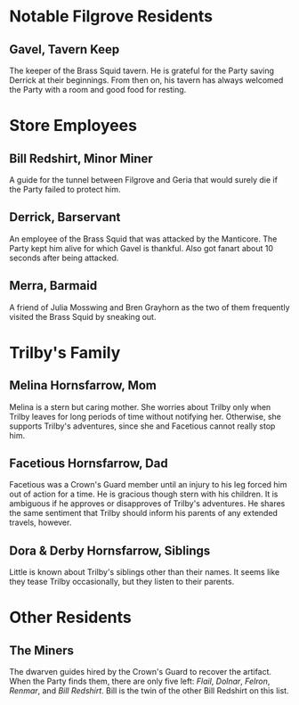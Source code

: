 # Notable Filgrove Residents

## Gavel, Tavern Keep

The keeper of the Brass Squid tavern. He is grateful for the Party saving Derrick at their beginnings. From then on, his tavern has always welcomed the Party with a room and good food for resting.

# Store Employees

## Bill Redshirt, Minor Miner

A guide for the tunnel between Filgrove and Geria that would surely die if the Party failed to protect him. 

## Derrick, Barservant

An employee of the Brass Squid that was attacked by the Manticore. The Party kept him alive for which Gavel is thankful. Also got fanart about 10 seconds after being attacked.

## Merra, Barmaid

A friend of Julia Mosswing and Bren Grayhorn as the two of them frequently visited the Brass Squid by sneaking out. 

# Trilby's Family

## Melina Hornsfarrow, Mom

Melina is a stern but caring mother. She worries about Trilby only when Trilby leaves for long periods of time without notifying her. Otherwise, she supports Trilby's adventures, since she and Facetious cannot really stop him.

## Facetious Hornsfarrow, Dad

Facetious was a Crown's Guard member until an injury to his leg forced him out of action for a time. He is gracious though stern with his children. It is ambiguous if he approves or disapproves of Trilby's adventures. He shares the same sentiment that Trilby should inform his parents of any extended travels, however.

## Dora & Derby Hornsfarrow, Siblings

Little is known about Trilby's siblings other than their names. It seems like they tease Trilby occasionally, but they listen to their parents. 

# Other Residents

## The Miners

The dwarven guides hired by the Crown's Guard to recover the artifact. When the Party finds them, there are only five left: *Flail*, *Dolnar*, *Felron*, *Renmar*, and *Bill Redshirt*. Bill is the twin of the other Bill Redshirt on this list. 